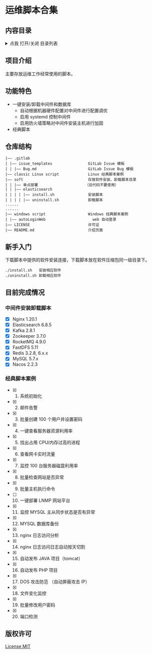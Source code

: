 <p align="center">
  <h1>运维脚本合集</h1>
</p>
<span id="nav-1"></span>

## 内容目录

<details>
  <summary>点我 打开/关闭 目录列表</summary>

- [内容目录](#内容目录)
- [项目介绍](#项目介绍)
- [功能特色](#功能特色)
- [仓库结构](#仓库结构)
- [新手入门](#新手入门)
- [目前完成情况](#目前完成情况)
  - [中间件安装卸载脚本](#中间件安装卸载脚本)
  - [经典脚本案例](#经典脚本案例)
- [版权许可](#版权许可)

</details>

<span id="nav-2"></span>

## 项目介绍

主要存放运维工作经常使用的脚本。

<span id="nav-3"></span>

## 功能特色

- 一键安装/卸载中间件和数据库
  - 自动根据机器硬件配置对中间件进行配置调优
  - 启用 systemd 控制中间件
  - 启用防火墙策略对中间件安装主机进行加固
- 经典脚本

<span id="nav-4"></span>

## 仓库结构

```
|—— .gitlab                         
| |—— issue_templates                GitLab Issue 模板
| | |—— Bug.md                       GitLab Issue Bug 模板
|—— classic Linux script             Linux 经典脚本案例
|—— soft                             存放软件安装、卸载脚本目录
| | |—— 单点部署                     （旧代码不要使用）
| | |—— elasticsearch                
| | | | |—— install.sh               安装脚本
| | | | |—— uninstall.sh             卸载脚本
......
......
|—— windows script                   Windows 经典脚本案例
| |—— autoLoginWeb                     web 自动登录
|—— LICENSE                          许可证
|—— README.md                        介绍页面
```

## 新手入门

下载脚本中提供的软件安装连接，下载脚本放在软件压缩包同一级目录下。

```
./install.sh   安装相应软件
./uninstall.sh 卸载相应软件
```

<span id="nav-6"></span>

## 目前完成情况

### 中间件安装卸载脚本

- [x] Nginx 1.20.1  
- [x] Elasticsearch 6.8.5  
- [x] Kafka 2.8.1  
- [x] Zookeeper 3.7.0  
- [x] RocketMQ 4.9.0  
- [x] FastDFS 5.11  
- [x] Redis 3.2.8, 6.x.x  
- [x] MySQL 5.7.x  
- [x] Nacos 2.2.3  

### 经典脚本案例

- [x] 1. 系统初始化  
- [x] 2. 邮件告警  
- [x] 3. 批量创建 100 个用户并设置密码  
- [x] 4. 一键查看服务器资源利用率  
- [x] 5. 找出占用 CPU/内存过高的进程  
- [x] 6. 查看网卡实时流量  
- [x] 7. 监控 100 台服务器磁盘利用率  
- [x] 8. 批量检查网站是否异常  
- [x] 9. 批量主机执行命令  
- [ ] 10. 一键部署 LNMP 网站平台  
- [x] 11. 监控 MYSQL 主从同步状态是否有异常  
- [x] 12. MYSQL 数据库备份  
- [x] 13. nginx 日志访问分析  
- [x] 14. nginx 日志访问日志自动按天切割
- [x] 15. 自动发布 JAVA 项目（tomcat）  
- [x] 16. 自动发布 PHP 项目  
- [x] 17. DOS 攻击防范 （自动屏蔽攻击 IP）  
- [x] 18. 文件变化监控  
- [x] 19. 批量修改用户密码
- [x] 20. 端口检测


<span id="nav-7"></span>

## 版权许可

[License MIT](LICENSE)
